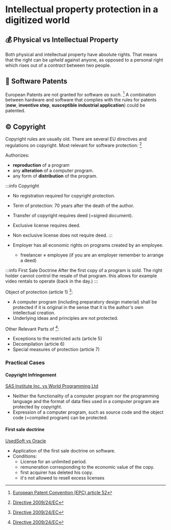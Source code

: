 # Intellectual property protection in a digitized world

## :moneybag: Physical vs Intellectual Property

Both physical and intellectual property have absolute rights.
That means that the right can be *upheld* against anyone, as opposed
to a personal right which rises out of a *contract* between two people.


## :scroll: Software Patents

European Patents are not granted for software *as such*. [^1]
A combination between hardware and software that complies with
the rules for patents (**new**, **inventive step**, **susceptible industrial application**) could be patented.

## :copyright: Copyright

Copyright rules are usually old.
There are several EU directives and regulations on copyright.
Most relevant for software protection: [^2]

Authorizes:
+ **reproduction** of a program
+  any **alteration** of a computer program.
+ any form of **distribution** of the program.

:::info Copyright
+ No registration required for copyright protection.
+ Term of protection: 70 years after the death of the author.
+ Transfer of copyright requires deed (=signed document).
+ Exclusive license requires deed.
+ Non exclusive license does not require deed.
:::

+ Employer has all economic rights on programs created by an employee.
  + freelancer $\neq$ employee (if you are an employer remember to arrange a deed)

:::info First Sale Doctrine
After the first copy of a program is sold. The right holder cannot control
the resale of that program.
this allows for example video rentals to operate (back in the day.)
:::

Object of protection (article 1) [^2]:
+ A computer program (including preparatory design material) shall be protected if it is original in the sense that it is the author's own intellectual creation.
+ Underlying ideas and principles are not protected.

Other Relevant Parts of [^2]:
+ Exceptions to the  restricted acts (article 5)
+ Decompilation (article 6)
+ Special measures of protection (article 7)

### Practical Cases

#### Copyright Infringement
[SAS Institute Inc. vs World Programming Ltd](https://curia.europa.eu/juris/document/document.jsf?docid=122362&doclang=EN)
+ Neither the functionality of a computer program nor the programming language
and the format of data files used in a computer program are protected by copyright.
+ Expression of a computer program, such as source code and the object code (=compiled program)
can be protected.

#### First sale doctrine
[UsedSoft vs Oracle](https://curia-europa-eu.ezproxy2.utwente.nl/juris/document/document.jsf?docid=124564&doclang=EN)
+ Application of the first sale doctrine on software.
+ Conditions:
  + License for an unlimited period.
  + remuneration corresponding to the economic value of the copy.
  + first acquirer has deleted his copy.
  + it's not allowed to resell excess licenses



[^1]: [European Patent Convention (EPC) article 52](https://www.epo.org//law-practice/legal-texts/html/epc/2020/e/ar52.html)
[^2]: [Directive 2009/24/EC](https://eur-lex.europa.eu/LexUriServ/LexUriServ.do?uri=OJ:L:2009:111:0016:0022:EN:PDF)